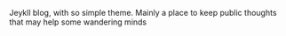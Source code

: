 Jeykll blog, with so simple theme. Mainly a place to keep public thoughts that may help some wandering minds

